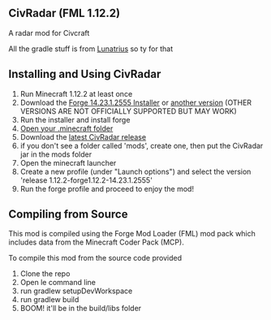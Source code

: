## CivRadar (FML 1.12.2)
A radar mod for Civcraft

All the gradle stuff is from [Lunatrius](https://github.com/Lunatrius/Schematica) so ty for that

Installing and Using CivRadar
---
1. Run Minecraft 1.12.2 at least once
2. Download the [Forge 14.23.1.2555 Installer](http://files.minecraftforge.net/maven/net/minecraftforge/forge/1.12.2-14.23.1.2555/forge-1.12.2-14.23.1.2555-installer.jar) or [another version](http://files.minecraftforge.net) (OTHER VERSIONS ARE NOT OFFICIALLY SUPPORTED BUT MAY WORK)
3. Run the installer and install forge
4. [Open your .minecraft folder](http://minecraft.gamepedia.com/.minecraft)
5. Download the [latest CivRadar release](http://github.com/CivcraftMods/civradar/releases)
5. if you don't see a folder called 'mods', create one, then put the CivRadar jar in the mods folder
6. Open the minecraft launcher
7. Create a new profile (under "Launch options") and select the version 'release 1.12.2-forge1.12.2-14.23.1.2555'
8. Run the forge profile and proceed to enjoy the mod!

Compiling from Source
---

This mod is compiled using the Forge Mod Loader (FML) mod pack which includes data from the Minecraft Coder Pack (MCP).

To compile this mod from the source code provided

1. Clone the repo
2. Open le command line
3. run gradlew setupDevWorkspace
4. run gradlew build
5. BOOM! it'll be in the build/libs folder

